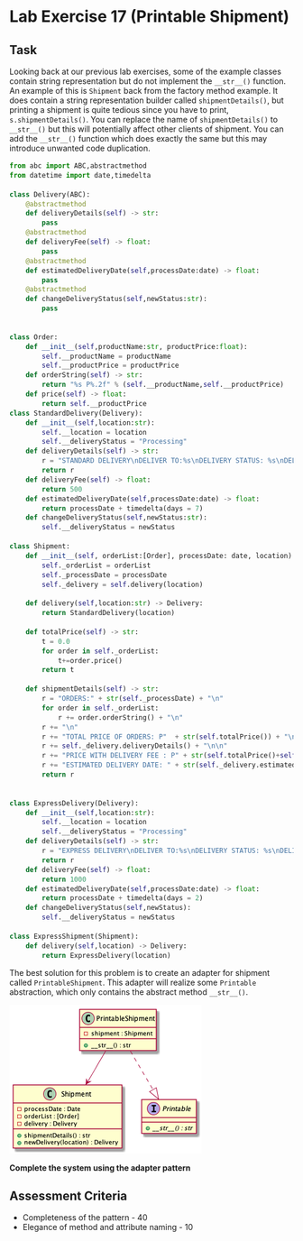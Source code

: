 # Lab Exercise 17 (Printable Shipment)

## Task

Looking back at our previous lab exercises, some of the example classes contain string representation but do not implement the `__str__()` function. An example of this is `Shipment` back from the factory method example. It does contain a string representation builder called `shipmentDetails()`, but printing a shipment is quite tedious since you have to print, `s.shipmentDetails()`.  You can replace the name of `shipmentDetails()` to `__str__()` but this will potentially affect other clients of shipment. You can add the `__str__()` function which does exactly the same but this may introduce unwanted code duplication.

```python
from abc import ABC,abstractmethod
from datetime import date,timedelta

class Delivery(ABC):
    @abstractmethod
    def deliveryDetails(self) -> str:
        pass
    @abstractmethod
    def deliveryFee(self) -> float:
        pass
    @abstractmethod
    def estimatedDeliveryDate(self,processDate:date) -> float:
        pass
    @abstractmethod
    def changeDeliveryStatus(self,newStatus:str):
        pass


class Order:
    def __init__(self,productName:str, productPrice:float):
        self.__productName = productName
        self.__productPrice = productPrice
    def orderString(self) -> str:
        return "%s P%.2f" % (self.__productName,self.__productPrice)
    def price(self) -> float:
        return self.__productPrice
class StandardDelivery(Delivery):
    def __init__(self,location:str):
        self.__location = location
        self.__deliveryStatus = "Processing"
    def deliveryDetails(self) -> str:
        r = "STANDARD DELIVERY\nDELIVER TO:%s\nDELIVERY STATUS: %s\nDELIVERY FEE: P%.2f" % (self.__location,self.__deliveryStatus,self.deliveryFee())
        return r
    def deliveryFee(self) -> float:
        return 500
    def estimatedDeliveryDate(self,processDate:date) -> float:
        return processDate + timedelta(days = 7)
    def changeDeliveryStatus(self,newStatus:str):
        self.__deliveryStatus = newStatus

class Shipment:
    def __init__(self, orderList:[Order], processDate: date, location):
        self._orderList = orderList
        self._processDate = processDate
        self._delivery = self.delivery(location)

    def delivery(self,location:str) -> Delivery:
        return StandardDelivery(location)

    def totalPrice(self) -> str:
        t = 0.0
        for order in self._orderList:
            t+=order.price()
        return t

    def shipmentDetails(self) -> str:
        r = "ORDERS:" + str(self._processDate) + "\n"
        for order in self._orderList:
            r += order.orderString() + "\n"
        r += "\n"
        r += "TOTAL PRICE OF ORDERS: P"  + str(self.totalPrice()) + "\n"
        r += self._delivery.deliveryDetails() + "\n\n"
        r += "PRICE WITH DELIVERY FEE : P" + str(self.totalPrice()+self._delivery.deliveryFee()) + "\n"
        r += "ESTIMATED DELIVERY DATE: " + str(self._delivery.estimatedDeliveryDate(self._processDate))
        return r


class ExpressDelivery(Delivery):
    def __init__(self,location:str):
        self.__location = location
        self.__deliveryStatus = "Processing"
    def deliveryDetails(self) -> str:
        r = "EXPRESS DELIVERY\nDELIVER TO:%s\nDELIVERY STATUS: %s\nDELIVERY FEE: P%.2f" % (self.__location,self.__deliveryStatus,self.deliveryFee())
        return r
    def deliveryFee(self) -> float:
        return 1000
    def estimatedDeliveryDate(self,processDate:date) -> float:
        return processDate + timedelta(days = 2)
    def changeDeliveryStatus(self,newStatus):
        self.__deliveryStatus = newStatus

class ExpressShipment(Shipment):
    def delivery(self,location) -> Delivery:
        return ExpressDelivery(location)

```

The best solution for this problem is to create an adapter for shipment called `PrintableShipment`. This adapter will realize some `Printable` abstraction, which only contains the abstract method `__str__()`. 

![adapter example](https://raw.githubusercontent.com/HowDoIGitHelp/CMSC23MDNotes/master/Markdown%20Lecture%20Notes%20and%20Lab%20Exercises/uml//adapterexample.png)

**Complete the system using the adapter pattern**

## Assessment Criteria

- Completeness of the pattern - 40
- Elegance of method and attribute naming - 10